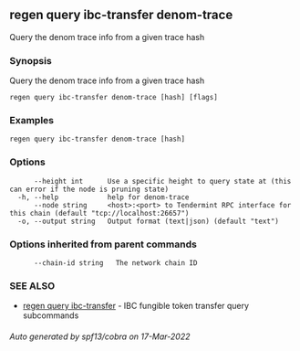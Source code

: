 ## regen query ibc-transfer denom-trace

Query the denom trace info from a given trace hash

### Synopsis

Query the denom trace info from a given trace hash

```
regen query ibc-transfer denom-trace [hash] [flags]
```

### Examples

```
regen query ibc-transfer denom-trace [hash]
```

### Options

```
      --height int      Use a specific height to query state at (this can error if the node is pruning state)
  -h, --help            help for denom-trace
      --node string     <host>:<port> to Tendermint RPC interface for this chain (default "tcp://localhost:26657")
  -o, --output string   Output format (text|json) (default "text")
```

### Options inherited from parent commands

```
      --chain-id string   The network chain ID
```

### SEE ALSO

* [regen query ibc-transfer](regen_query_ibc-transfer.md)	 - IBC fungible token transfer query subcommands

###### Auto generated by spf13/cobra on 17-Mar-2022
